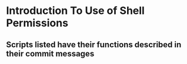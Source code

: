 # Introduction To Use of Shell Permissions

## Scripts listed have their functions described in their commit messages

